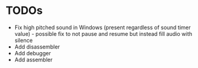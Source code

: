 # TODOs

* Fix high pitched sound in Windows (present regardless of sound timer value) - possible fix to not pause and resume but instead fill audio with silence
* Add disassembler
* Add debugger
* Add assembler
